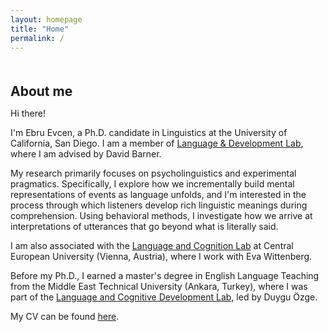 ```yaml
---
layout: homepage
title: "Home"
permalink: /
---
```


<h1 id="about-me"></h1>

<h2 style="margin: 50px 0px 10px;">About me</h2>


Hi there!

I'm Ebru Evcen, a Ph.D. candidate in Linguistics at the University of California, San Diego. I am a member of [Language & Development Lab](https://ladlab.ucsd.edu), where I am advised by David Barner. 

My research primarily focuses on psycholinguistics and experimental pragmatics. Specifically, I explore how we incrementally build mental representations of events as language unfolds, and I'm interested in the process through which listeners develop rich linguistic meanings during comprehension. Using behavioral methods, I investigate how we arrive at interpretations of utterances that go beyond what is literally said. 

I am also associated with the [Language and Cognition Lab](https://lcl.ceu.edu) at Central European University (Vienna, Austria), where I work with Eva Wittenberg.

Before my Ph.D., I earned a master's degree in English Language Teaching from the Middle East Technical University (Ankara, Turkey), where I was part of the [Language and Cognitive Development Lab](https://langcog.metu.edu.tr), led by Duygu Özge.

My CV can be found [here](https://ebruevcen.github.io/assets/files/curriculum_vitae.pdf).









